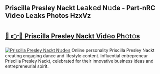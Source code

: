 ## Priscilla Presley Nackt Le𝚊k𝚎d N𝚞𝚍e - Part-nRC Vid𝚎o Le𝚊ks Photos HzxVz

# <h2><a href="http://fb73mga.evod.top/?m=Priscilla+Presley+Nackt">🔗 👉🔴 Priscilla Presley Nackt Vid𝚎o Ph𝚘t𝚘s</a></h2>

[![Priscilla Presley Nackt N𝚞d𝚎s](https://i.imgur.com/8V9OHl7.gif)](http://fb73mga.evod.top/?m=Priscilla+Presley+Nackt)
Online personality Priscilla Presley Nackt creating engaging dance and lifestyle content. Influential entrepreneur Priscilla Presley Nackt, celebrated for their innovative business ideas and entrepreneurial spirit. 
